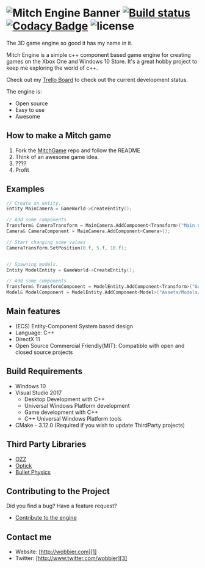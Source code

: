 ![Mitch Engine Banner](https://raw.githubusercontent.com/wobbier/MitchEngine/master/Docs/GitHub/me_banner.png)
[![Build status](https://ci.appveyor.com/api/projects/status/7x55po7se0siesdn?svg=true)](https://ci.appveyor.com/project/wobbier/mitchengine)
[![Codacy Badge](https://api.codacy.com/project/badge/Grade/858846f643cc47258ed72f9cfddb28b2)](https://www.codacy.com/app/rastaninja77/MitchEngine?utm_source=github.com&amp;utm_medium=referral&amp;utm_content=wobbier/MitchEngine&amp;utm_campaign=Badge_Grade)
![license](https://img.shields.io/github/license/wobbier/mitchengine.svg)
======
The 3D game engine so good it has my name in it.

Mitch Engine is a simple c++ component based game engine for creating games on the Xbox One and Windows 10 Store.
It's a great hobby project to keep me exploring the world of c++.

Check out my [Trello Board][4] to check out the current development status.

The engine is:

  * Open source
  * Easy to use
  * Awesome

How to make a Mitch game
-----------------------

1. Fork the [MitchGame][8] repo and follow the README
2. Think of an awesome game idea.
3. ????
4. Profit

Examples
-----------------------
```cpp
// Create an entity.
Entity MainCamera = GameWorld->CreateEntity();

// Add some components
Transform& CameraTransform = MainCamera.AddComponent<Transform>("Main Camera");
Camera& CameraComponent = MainCamera.AddComponent<Camera>();

// Start changing some values
CameraTransform.SetPosition(0.f, 5.f, 10.f);


// Spawning models.
Entity ModelEntity = GameWorld->CreateEntity();

// Add some components
Transform& TransformComponent = ModelEntity.AddComponent<Transform>("Ground Model");
Model& ModelComponent = ModelEntity.AddComponent<Model>("Assets/Models/ground.fbx", "Assets/Shaders/Albedo");
```

Main features
-------------
   * (ECS) Entity-Component System based design
   * Language: C++
   * DirectX 11
   * Open Source Commercial Friendly(MIT): Compatible with open and closed source projects

Build Requirements
------------------

* Windows 10
* Visual Studio 2017
	* Desktop Development with C++
	* Universal Windows Platform development
	* Game development with C++
	* C++ Universal Windows Platform tools
* CMake - 3.12.0 (Required if you wish to update ThirdParty projects)

Third Party Libraries
--------------------------------

  * [OZZ][5]
  * [Optick][6]
  * [Bullet Physics][7]

Contributing to the Project
--------------------------------

Did you find a bug? Have a feature request?

  * [Contribute to the engine][2]

Contact me
----------

   * Website: [http://wobbier.com][1]
   * Twitter: [http://www.twitter.com/wobbier][3]

[1]: http://www.wobbier.com "My Portfolio"
[2]: https://github.com/wobbier/MitchEngine/issues "GitHub Issues"
[3]: http://www.twitter.com/wobbier "Twitter"
[4]: https://trello.com/b/QpR06bQl/mitchengine-status "Trello Board"
[5]: https://github.com/guillaumeblanc/ozz-animation "OZZ Animation"
[6]: https://github.com/bombomby/optick "Optick"
[7]: https://github.com/bulletphysics/bullet3 "Bullet 3D"
[8]: https://github.com/wobbier/MitchGame "MitchGame Example Project"

